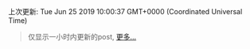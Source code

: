 
  
 上次更新: Tue Jun 25 2019 10:00:37 GMT+0000 (Coordinated Universal Time) 

 > 仅显示一小时内更新的post, [更多...](screenshots/)
  